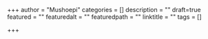 +++
author = "Mushoepi"
categories = []
description = ""
draft=true
featured = ""
featuredalt = ""
featuredpath = ""
linktitle = ""
tags = []

+++

<!--more-->  

